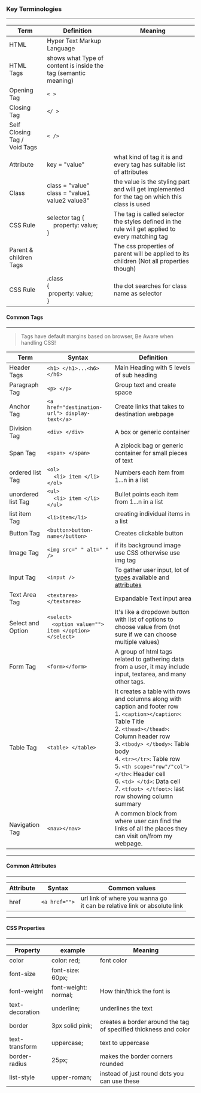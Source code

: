 
### Key Terminologies

---

| Term | Definition | Meaning |
| ---- | --------------------- | ------ |
| HTML | Hyper Text Markup Language |
| HTML Tags | shows what Type of content is inside the tag (semantic meaning) |
| Opening Tag | `< >` |
| Closing Tag | `</ >` |
| Self Closing Tag /<br> Void Tags | `< />` |
| Attribute | key = "value"| what kind of tag it is and every tag has suitable list of attributes 
| Class | class = "value" <br> class = "value1 value2 value3"| the value is the styling part and will get implemented for the tag on which this class is used
| CSS Rule | selector tag {<br>&nbsp;&nbsp;&nbsp;&nbsp;property: value;<br> }| The tag is called selector<br>the styles defined in the rule will get applied to every matching tag
|Parent & children Tags|  | The css properties of parent will be applied to its children (Not all properties though)
|CSS Rule| .class<br> {<br>&nbsp;property: value;<br>}| the dot searches for class name as selector



#### Common Tags

---

> Tags have default margins based on browser, Be Aware when handling CSS!

| Term | Syntax | Definition
| ---- | --------------------- | --------
| Header Tags | `<h1> </h1>...<h6> </h6>` | Main Heading with 5 levels of sub heading
| Paragraph Tag | `<p> </p>` | Group text and create space
| Anchor Tag | `<a href="destination-url"> display-text</a>` | Create links that takes to destination webpage
| Division Tag| `<div> </div>` | A box or generic container
| Span Tag| `<span> </span>`| A ziplock bag or generic container for small pieces of text
| ordered list Tag| `<ol>`<br>&nbsp;&nbsp;&nbsp;&nbsp;`<li> item </li>`<br>`</ol>` | Numbers each item from 1...n in a list
| unordered list Tag| `<ul>`<br>&nbsp;&nbsp;&nbsp;&nbsp;`<li> item </li>`<br>`</ul>` | Bullet points each item from 1...n in a list
|list item Tag| `<li>item</li>`| creating individual items in a list
|Button Tag| `<button>button-name</button>`| Creates clickable button
|Image Tag| `<img src=" " alt=" " />`| if its background image use CSS otherwise use img tag
|Input Tag| `<input />`| To gather user input, lot of [types](https://developer.mozilla.org/en-US/docs/Web/HTML/Element/input#input_types) available and [attributes](https://developer.mozilla.org/en-US/docs/Web/HTML/Element/input#attributes) <br> 
|Text Area Tag| `<textarea> </textarea>`| Expandable Text input area
|Select and Option| `<select>`<br>&nbsp;&nbsp;&nbsp;`<option value=""> item </option>`<br>`</select>`| It's like a dropdown button with list of options to choose value from (not sure if we can choose multiple values)
|Form Tag| `<form></form>`| A group of html tags related to gathering data from a user, it may include input, textarea, and many other tags.
|Table Tag| `<table> </table>`| It creates a table with rows and columns along with caption and footer row <br> 1. `<caption></caption>`: Table Title <br> 2. `<thead></thead>`: Column header row <br> 3. `<tbody> </tbody>`: Table body <br> 4. `<tr></tr>`: Table row <br> 5. `<th scope="row"/"col"> </th>`: Header cell <br> 6. `<td> </td>`: Data cell <br> 7. `<tfoot> </tfoot>`: last row showing column summary
| Navigation Tag | `<nav></nav>`| A common block from where user can find the links of all the places they can visit on/from my webpage.

---

#### Common Attributes

---

| Attribute | Syntax | Common values |
| ---- | --------------------- | ------ |
| href| `<a href="">` | url link of where you wanna go <br> it can be relative link or absolute link

---

#### CSS Properties

---

|Property| example | Meaning
|-----|-----|------|
|color| color: red;| font color
|font-size| font-size: 60px;|
|font-weight| font-weight: normal;| How thin/thick the font is
|text-decoration| underline;| underlines the text
|border| 3px solid pink;| creates a border around the tag of specified thickness and color
|text-transform| uppercase;| text to uppercase
|border-radius| 25px;| makes the border corners rounded
|list-style| upper-roman;|instead of just round dots you can use these